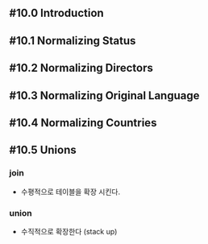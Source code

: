 ## #10.0 Introduction

## #10.1 Normalizing Status

## #10.2 Normalizing Directors

## #10.3 Normalizing Original Language

## #10.4 Normalizing Countries

## #10.5 Unions

### join
- 수평적으로 테이블을 확장 시킨다.
### union
- 수직적으로 확장한다 (stack up)